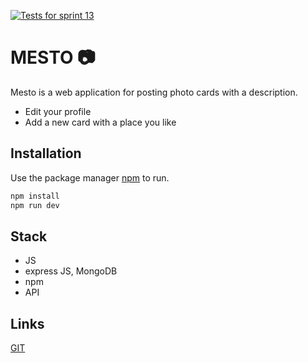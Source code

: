 [![Tests for sprint 13](https://github.com/gogetyourknife/express-mesto-gha/actions/workflows/tests-13-sprint.yml/badge.svg)](https://github.com/gogetyourknife/express-mesto-gha/actions/workflows/tests-13-sprint.yml)

# MESTO 📷

Mesto is a web application for posting photo cards with a description.

- Edit your profile
- Add a new card with a place you like

## Installation

Use the package manager [npm](https://docs.npmjs.com/cli/v8/commands/npm-init) to run.

```bash
npm install
npm run dev
```

## Stack

- JS
- express JS, MongoDB
- npm
- API

## Links
[GIT](https://github.com/gogetyourknife/express-mesto-gha)
